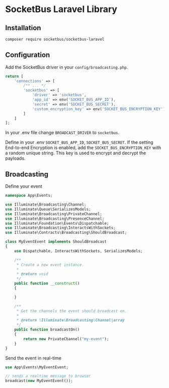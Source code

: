 # SocketBus Laravel Library


## Installation

```bash
composer require socketbus/socketbus-laravel
```

## Configuration

Add the SocketBus driver in your `config/broadcasting.php`.

```php
return [
    'connections' => [
        /** ... */
        'socketbus' => [
            'driver' => 'socketbus',
            'app_id' => env('SOCKET_BUS_APP_ID'),
            'secret' => env('SOCKET_BUS_SECRET'),
            'custom_encryption_key' => env('SOCKET_BUS_ENCRYPTION_KEY')
        ]
    ]
];
```

In your .env file change `BROADCAST_DRIVER` to `socketbus`.

Define in your .env `SOCKET_BUS_APP_ID`, `SOCKET_BUS_SECRET`. If the setting End-to-end Encryption is enabled, add the `SOCKET_BUS_ENCRYPTION_KEY` with a random unique string. This key is used to encrypt and decrypt the payloads.

## Broadcasting

Define your event
```php
namespace App\Events;

use Illuminate\Broadcasting\Channel;
use Illuminate\Queue\SerializesModels;
use Illuminate\Broadcasting\PrivateChannel;
use Illuminate\Broadcasting\PresenceChannel;
use Illuminate\Foundation\Events\Dispatchable;
use Illuminate\Broadcasting\InteractsWithSockets;
use Illuminate\Contracts\Broadcasting\ShouldBroadcast;

class MyEventEvent implements ShouldBroadcast
{
    use Dispatchable, InteractsWithSockets, SerializesModels;

    /**
     * Create a new event instance.
     *
     * @return void
     */
    public function __construct()
    {

    }

    /**
     * Get the channels the event should broadcast on.
     *
     * @return \Illuminate\Broadcasting\Channel|array
     */
    public function broadcastOn()
    {
        return new PrivateChannel("my-event");
    }
}
```

Send the event in real-time

```php
use App\Events\MyEventEvent;

// sends a realtime message to browser
broadcast(new MyEventEvent());
```